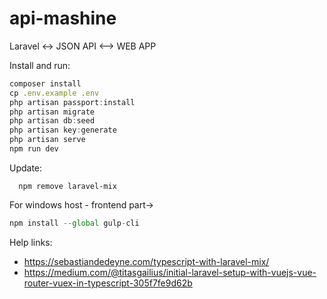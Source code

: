 # api-mashine
Laravel &lt;-> JSON API &lt;--> WEB APP

Install and run:

```js
composer install
cp .env.example .env
php artisan passport:install
php artisan migrate
php artisan db:seed
php artisan key:generate
php artisan serve
npm run dev
```

Update:

```
  npm remove laravel-mix

```


For windows host - frontend part->

```js
npm install --global gulp-cli
```

Help links:

 - https://sebastiandedeyne.com/typescript-with-laravel-mix/
 - https://medium.com/@titasgailius/initial-laravel-setup-with-vuejs-vue-router-vuex-in-typescript-305f7fe9d62b

